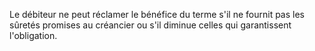 Le débiteur ne peut réclamer le bénéfice du terme s'il ne fournit pas les sûretés promises au créancier ou s'il diminue celles qui garantissent l'obligation.
